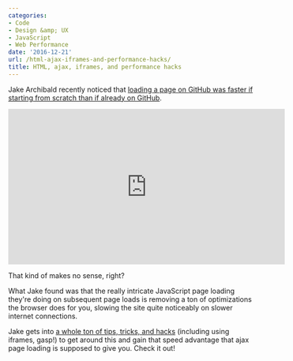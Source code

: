 ```yaml
---
categories:
- Code
- Design &amp; UX
- JavaScript
- Web Performance
date: '2016-12-21'
url: /html-ajax-iframes-and-performance-hacks/
title: HTML, ajax, iframes, and performance hacks
---
```


Jake Archibald recently noticed that [loading a page on GitHub was faster if starting from scratch than if already on GitHub](https://jakearchibald.com/2016/fun-hacks-faster-content/).

<iframe width="560" height="315" src="https://www.youtube.com/embed/4zG0AZRZD6Q?rel=0" frameborder="0" allowfullscreen></iframe>

That kind of makes no sense, right?

What Jake found was that the really intricate JavaScript page loading they're doing on subsequent page loads is removing a ton of optimizations the browser does for you, slowing the site quite noticeably on slower internet connections.

Jake gets into [a whole ton of tips, tricks, and hacks](https://jakearchibald.com/2016/fun-hacks-faster-content/) (including using iframes, gasp!) to get around this and gain that speed advantage that ajax page loading is supposed to give you. Check it out!